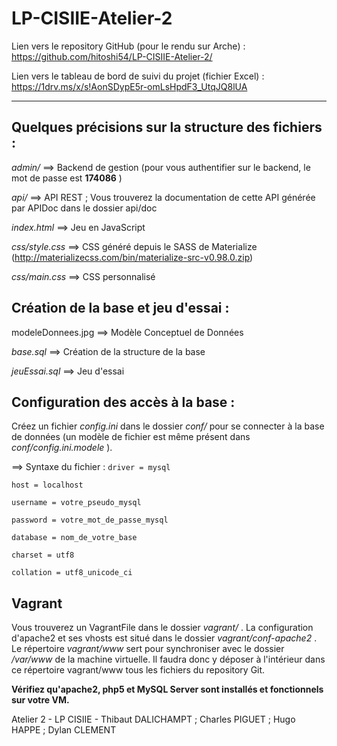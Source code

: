 # LP-CISIIE-Atelier-2

Lien vers le repository GitHub (pour le rendu sur Arche) : https://github.com/hitoshi54/LP-CISIIE-Atelier-2/

Lien vers le tableau de bord de suivi du projet (fichier Excel) : https://1drv.ms/x/s!AonSDypE5r-omLsHpdF3_UtqJQ8lUA

---------

## Quelques précisions sur la structure des fichiers :
*admin/* ==> Backend de gestion (pour vous authentifier sur le backend, le mot de passe est **174086** )

*api/* ==> API REST ; Vous trouverez la documentation de cette API générée par APIDoc dans le dossier api/doc

*index.html* ==> Jeu en JavaScript

*css/style.css* ==> CSS généré depuis le SASS de Materialize (http://materializecss.com/bin/materialize-src-v0.98.0.zip)

*css/main.css* ==> CSS personnalisé



## Création de la base et jeu d'essai :
modeleDonnees.jpg ==> Modèle Conceptuel de Données

*base.sql* ==> Création de la structure de la base

*jeuEssai.sql* ==> Jeu d'essai



## Configuration des accès à la base :
Créez un fichier *config.ini* dans le dossier *conf/* pour se connecter à la base de données (un modèle de fichier est même présent dans *conf/config.ini.modele* ).


==> Syntaxe du fichier :
`driver = mysql`

`host = localhost`

`username = votre_pseudo_mysql`

`password = votre_mot_de_passe_mysql`

`database = nom_de_votre_base`

`charset = utf8`

`collation = utf8_unicode_ci`



## Vagrant
Vous trouverez un VagrantFile dans le dossier *vagrant/* . La configuration d'apache2 et ses vhosts est situé dans le dossier *vagrant/conf-apache2* . Le répertoire *vagrant/www* sert pour synchroniser avec le dossier */var/www* de la machine virtuelle. Il faudra donc y déposer à l'intérieur dans ce répertoire vagrant/www tous les fichiers du repository Git.

**Vérifiez qu'apache2, php5 et MySQL Server sont installés et fonctionnels sur votre VM.**



Atelier 2 - LP CISIIE - Thibaut DALICHAMPT ; Charles PIGUET ; Hugo HAPPE ; Dylan CLEMENT
